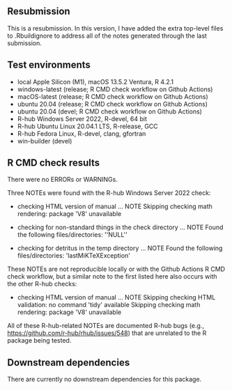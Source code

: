 ## Resubmission
This is a resubmission. In this version, I have added the extra top-level files to .Rbuildignore to address all of the notes generated through the last submission.

## Test environments
* local Apple Silicon (M1), macOS 13.5.2 Ventura, R 4.2.1
* windows-latest (release; R CMD check workflow on Github Actions)
* macOS-latest (release; R CMD check workflow on Github Actions)
* ubuntu 20.04 (release; R CMD check workflow on Github Actions)
* ubuntu 20.04 (devel; R CMD check workflow on Github Actions)
* R-hub Windows Server 2022, R-devel, 64 bit
* R-hub Ubuntu Linux 20.04.1 LTS, R-release, GCC
* R-hub Fedora Linux, R-devel, clang, gfortran
* win-builder (devel) 

## R CMD check results
There were no ERRORs or WARNINGs.

Three NOTEs were found with the R-hub Windows Server 2022 check:

* checking HTML version of manual ... NOTE
  Skipping checking math rendering: package 'V8' unavailable

* checking for non-standard things in the check directory ... NOTE
  Found the following files/directories:
    ''NULL''

* checking for detritus in the temp directory ... NOTE
  Found the following files/directories:
    'lastMiKTeXException'
    
These NOTEs are not reproducible locally or with the Github Actions R CMD check workflow, but a similar note to the first listed here also occurs with the other R-hub checks:

* checking HTML version of manual ... NOTE
  Skipping checking HTML validation: no command 'tidy' available
  Skipping checking math rendering: package 'V8' unavailable
  
All of these R-hub-related NOTEs are documented R-hub bugs (e.g., https://github.com/r-hub/rhub/issues/548) that are unrelated to the R package being tested.


## Downstream dependencies
There are currently no downstream dependencies for this package.
